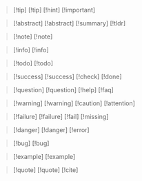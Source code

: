 > [!tip] [!tip] [!hint] [!important]

> [!abstract] [!abstract] [!summary] [!tldr]

> [!note] [!note]

> [!info] [!info]

> [!todo] [!todo]

> [!success] [!success] [!check] [!done]

> [!question] [!question] [!help] [!faq]

> [!warning] [!warning] [!caution] [!attention]

> [!failure] [!failure] [!fail] [!missing]

> [!danger] [!danger] [!error]

> [!bug] [!bug]

> [!example] [!example]

> [!quote] [!quote] [!cite]
> 
> 